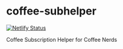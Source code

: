 # coffee-subhelper

[![Netlify Status](https://api.netlify.com/api/v1/badges/4a4178ac-bf3a-4eb3-9dd2-ea76877c5c40/deploy-status)](https://app.netlify.com/sites/zen-yonath-8f6173/deploys)

Coffee Subscription Helper for Coffee Nerds
